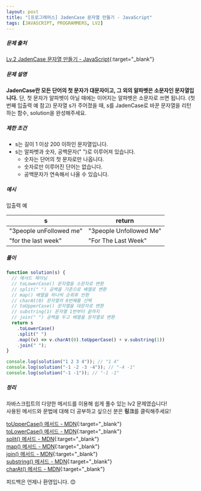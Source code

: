 ```yaml
---
layout: post
title: "[프로그래머스] JadenCase 문자열 만들기 - JavaScript"
tags: [JAVASCRIPT, PROGRAMMERS, LV2]
---
```


##### 문제 출처

[Lv.2 JadenCase 문자열 만들기 - JavaScript](https://school.programmers.co.kr/learn/courses/30/lessons/12951?language=javascript){:target="\_blank"}

##### 문제 설명

**JadenCase란 모든 단어의 첫 문자가 대문자이고, 그 외의 알파벳은 소문자인 문자열입니다.** 단, 첫 문자가 알파벳이 아닐 때에는 이어지는 알파벳은 소문자로 쓰면 됩니다. (첫 번째 입출력 예 참고)
문자열 s가 주어졌을 때, s를 JadenCase로 바꾼 문자열을 리턴하는 함수, solution을 완성해주세요.

##### 제한 조건

- s는 길이 1 이상 200 이하인 문자열입니다.
- s는 알파벳과 숫자, 공백문자(" ")로 이루어져 있습니다.
  - 숫자는 단어의 첫 문자로만 나옵니다.
  - 숫자로만 이루어진 단어는 없습니다.
  - 공백문자가 연속해서 나올 수 있습니다.

##### 예시

입출력 예

| s                       | return                  |
| ----------------------- | ----------------------- |
| "3people unFollowed me" | "3people Unfollowed Me" |
| "for the last week"     | "For The Last Week"     |

##### 풀이

```javascript
function solution(s) {
  // 메서드 체이닝
  // toLowerCase() 문자열을 소문자로 변환
  // split(" ") 공백을 기준으로 배열로 변환
  // map() 배열을 하나씩 순회후 반환
  // charAt(0) 문자열의 0번째를 선택
  // toUpperCase() 문자열을 대문자로 변환
  // substring(1) 문자열 1번부터 끝까지
  // join(" ") 공백을 두고 배열을 문자열로 변환
  return s
    .toLowerCase()
    .split(" ")
    .map((v) => v.charAt(0).toUpperCase() + v.substring(1))
    .join(" ");
}

console.log(solution("1 2 3 4")); // "1 4"
console.log(solution("-1 -2 -3 -4")); // "-4 -1"
console.log(solution("-1 -1")); // "-1 -1"
```

##### 정리

자바스크립트의 다양한 메서드를 이용해 쉽게 풀수 있는 lv2 문제였습니다!<br />
사용된 메서드와 문법에 대해 더 공부하고 싶으신 분은 **링크**를 클릭해주세요!

[toUpperCase() 메서드 - MDN](https://developer.mozilla.org/ko/docs/Web/JavaScript/Reference/Global_Objects/String/toUpperCase){:target="\_blank"}<br />
[toLowerCase() 메서드 - MDN](https://developer.mozilla.org/ko/docs/Web/JavaScript/Reference/Global_Objects/String/toLowerCase){:target="\_blank"}<br />
[split() 메서드 - MDN](https://developer.mozilla.org/ko/docs/Web/JavaScript/Reference/Global_Objects/String/split){:target="\_blank"}<br />
[map() 메서드 - MDN](https://developer.mozilla.org/ko/docs/Web/JavaScript/Reference/Global_Objects/Array/map){:target="\_blank"}<br />
[join() 메서드 - MDN](https://developer.mozilla.org/ko/docs/Web/JavaScript/Reference/Global_Objects/Array/join){:target="\_blank"}<br />
[substring() 메서드 - MDN](https://developer.mozilla.org/ko/docs/Web/JavaScript/Reference/Global_Objects/String/substring){:target="\_blank"}<br />
[charAt() 메서드 - MDN](https://developer.mozilla.org/ko/docs/Web/JavaScript/Reference/Global_Objects/String/charAt){:target="\_blank"}<br />

피드백은 언제나 환영입니다. 😊
